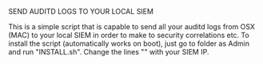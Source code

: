 SEND AUDITD LOGS TO YOUR LOCAL SIEM

This is a simple script that is capable to send all your auditd logs from OSX (MAC) to your local SIEM in order to make to security correlations etc.
To install the script (automatically works on boot), just go to folder as Admin and run "INSTALL.sh". 
Change the lines "<YOUR SIEM IP HERE>" with your SIEM IP.
